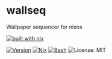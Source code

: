 # wallseq
Wallpaper sequencer for nixos

[![built with nix](https://builtwithnix.org/badge.svg)](https://builtwithnix.org)

[![Version](https://img.shields.io/github/v/release/Felipe-9/wallseq)](https://github.com/Felipe-9/wallseq/releases)
[![Nix](https://img.shields.io/badge/Nix-5277C3?logo=nixos&logoColor=fff)](#)
[![Bash](https://img.shields.io/badge/Bash-4EAA25?logo=gnubash&logoColor=fff)](#)
![License: MIT](https://img.shields.io/github/license/Felipe-9/wallseq)
